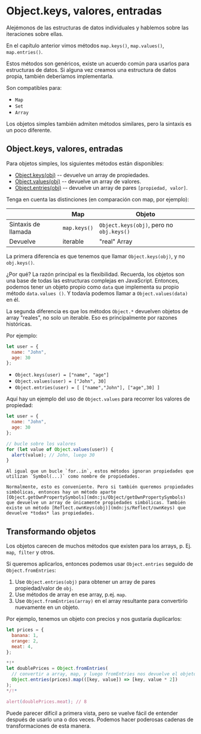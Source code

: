 
# Object.keys, valores, entradas

Alejémonos de las estructuras de datos individuales y hablemos sobre las iteraciones sobre ellas.

En el capítulo anterior vimos métodos `map.keys()`, `map.values()`, `map.entries()`.

Estos métodos son genéricos, existe un acuerdo común para usarlos para estructuras de datos. Si alguna vez creamos una estructura de datos propia, también deberíamos implementarla.

Son compatibles para:

- `Map`
- `Set`
- `Array`

Los objetos simples también admiten métodos similares, pero la sintaxis es un poco diferente.

## Object.keys, valores, entradas

Para objetos simples, los siguientes métodos están disponibles:

- [Object.keys(obj)](mdn:js/Object/keys) -- devuelve un array de propiedades.
- [Object.values(obj)](mdn:js/Object/values) -- devuelve un array de valores.
- [Object.entries(obj)](mdn:js/Object/entries) -- devuelve un array de pares `[propiedad, valor]`.

Tenga en cuenta las distinciones (en comparación con map, por ejemplo):

|             | Map              | Objeto       |
|-------------|------------------|--------------|
| Sintaxis de llamada | `map.keys()`  | `Object.keys(obj)`, pero no `obj.keys()` |
| Devuelve   | iterable    | "real" Array                     |

La primera diferencia es que tenemos que llamar `Object.keys(obj)`, y no `obj.keys()`.

¿Por qué? La razón principal es la flexibilidad. Recuerda, los objetos son una base de todas las estructuras complejas en JavaScript. Entonces, podemos tener un objeto propio como `data` que implementa su propio método `data.values ()`. Y todavía podemos llamar a `Object.values(data)` en él. 

La segunda diferencia es que los métodos `Object.*` devuelven objetos de array "reales", no solo un iterable. Eso es principalmente por razones históricas.

Por ejemplo:

```js
let user = {
  name: "John",
  age: 30
};
```

- `Object.keys(user) = ["name", "age"]`
- `Object.values(user) = ["John", 30]`
- `Object.entries(user) = [ ["name","John"], ["age",30] ]`

Aquí hay un ejemplo del uso de `Object.values` para recorrer los valores de propiedad:

```js run
let user = {
  name: "John",
  age: 30
};

// bucle sobre los valores
for (let value of Object.values(user)) {
  alert(value); // John, luego 30
}
```

```warn header="Object.keys/values/entries ignoran propiedades simbólicas"
Al igual que un bucle `for..in`, estos métodos ignoran propiedades que utilizan `Symbol(...)` como nombre de propiedades.

Normalmente, esto es conveniente. Pero si también queremos propiedades simbólicas, entonces hay un método aparte [Object.getOwnPropertySymbols](mdn:js/Object/getOwnPropertySymbols) que devuelve un array de únicamente propiedades simbólicas. También existe un método [Reflect.ownKeys(obj)](mdn:js/Reflect/ownKeys) que devuelve *todas* las propiedades.
```


## Transformando objetos

Los objetos carecen de muchos métodos que existen para los arrays, p. Ej. `map`,` filter` y otros.

Si queremos aplicarlos, entonces podemos usar `Object.entries` seguido de `Object.fromEntries`:

1. Use `Object.entries(obj)` para obtener un array de pares propiedad/valor de `obj`.
2. Use métodos de array en ese array, p.ej. `map`.
3. Use `Object.fromEntries(array)` en el array resultante para convertirlo nuevamente en un objeto.

Por ejemplo, tenemos un objeto con precios y nos gustaría duplicarlos:

```js run
let prices = {
  banana: 1,
  orange: 2,
  meat: 4,
};

*!*
let doublePrices = Object.fromEntries(
  // convertir a array, map, y luego fromEntries nos devuelve el objeto
  Object.entries(prices).map(([key, value]) => [key, value * 2])
);
*/!*

alert(doublePrices.meat); // 8
```   

Puede parecer difícil a primera vista, pero se vuelve fácil de entender después de usarlo una o dos veces. Podemos hacer poderosas cadenas de transformaciones de esta manera. 
